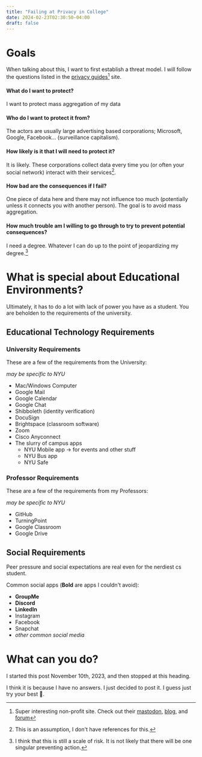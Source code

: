 ```yaml
---
title: "Failing at Privacy in College"
date: 2024-02-23T02:30:50-04:00
draft: false
---
```


# Goals

When talking about this, I want to first establish a threat model. I will follow the questions listed in the [privacy guides](https://www.privacyguides.org/en/basics/threat-modeling/)[^privacyguides] site.

#### What do I want to protect?

I want to protect mass aggregation of my data

#### Who do I want to protect it from?

The actors are usually large advertising based corporations; Microsoft, Google, Facebook... (surveillance capitalism).

#### How likely is it that I will need to protect it?

It is likely. These corporations collect data every time you (or often your social network) interact with their services[^assumption].

#### How bad are the consequences if I fail?

One piece of data here and there may not influence too much (potentially unless it connects you with another person). The goal is to avoid mass aggregation.

#### How much trouble am I willing to go through to try to prevent potential consequences?

I need a degree. Whatever I can do up to the point of jeopardizing my degree.[^risk]

# What is special about Educational Environments?

Ultimately, it has to do a lot with lack of power you have as a student. You are beholden to the requirements of the university.

## Educational Technology Requirements

### University Requirements

These are a few of the requirements from the University:

_may be specific to NYU_
  * Mac/Windows Computer
  * Google Mail
  * Google Calendar
  * Google Chat
  * Shibboleth (identity verification)
  * DocuSign
  * Brightspace (classroom software)
  * Zoom
  * Cisco Anyconnect
  * The slurry of campus apps
    * NYU Mobile app -> for events and other stuff
    * NYU Bus app
    * NYU Safe
  
### Professor Requirements

These are a few of the requirements from my Professors:

_may be specific to NYU_
  * GitHub
  * TurningPoint
  * Google Classroom
  * Google Drive

## Social Requirements

Peer pressure and social expectations are real even for the nerdiest cs student.

Common social apps (**Bold** are apps I couldn't avoid):
  * **GroupMe**
  * **Discord**
  * **LinkedIn**
  * Instagram
  * Facebook
  * Snapchat
  * _other common social media_

# What can you do?

I started this post November 10th, 2023, and then stopped at this heading.

I think it is because I have no answers. I just decided to post it. I guess just try your best :smiling_face_with_tear:.


[^privacyguides]: Super interesting non-profit site. Check out their [mastodon](https://mastodon.neat.computer/@privacyguides), [blog](https://blog.privacyguides.org/), and [forum](https://discuss.privacyguides.net/)
[^assumption]: This is an assumption, I don't have references for this.
[^risk]: I think that this is still a scale of risk. It is not likely that there will be one singular preventing action.
